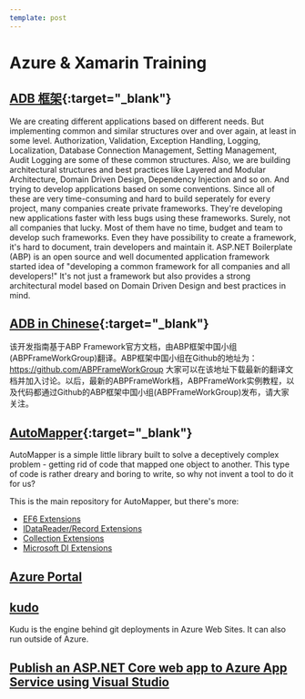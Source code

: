 ```yaml
---
template: post
---
```


# Azure & Xamarin Training

## [ADB 框架](https://aspnetboilerplate.com/){:target="_blank"}

We are creating different applications based on different needs. But implementing common and similar structures over and over again, at least in some level. Authorization, Validation, Exception Handling, Logging, Localization, Database Connection Management, Setting Management, Audit Logging are some of these common structures. Also, we are building architectural structures and best practices like Layered and Modular Architecture, Domain Driven Design, Dependency Injection and so on. And trying to develop applications based on some conventions.
Since all of these are very time-consuming and hard to build seperately for every project, many companies create private frameworks. They're developing new applications faster with less bugs using these frameworks. Surely, not all companies that lucky. Most of them have no time, budget and team to develop such frameworks. Even they have possibility to create a framework, it's hard to document, train developers and maintain it.
ASP.NET Boilerplate (ABP) is an open source and well documented application framework started idea of "developing a common framework for all companies and all developers!" It's not just a framework but also provides a strong architectural model based on Domain Driven Design and best practices in mind.

## [ADB in Chinese](https://github.com/ABPFrameWorkGroup/AbpDocument2Chinese){:target="_blank"}

该开发指南基于ABP Framework官方文档，由ABP框架中国小组(ABPFrameWorkGroup)翻译。ABP框架中国小组在Github的地址为：https://github.com/ABPFrameWorkGroup 大家可以在该地址下载最新的翻译文档并加入讨论。以后，最新的ABPFrameWork档，ABPFrameWork实例教程，以及代码都通过Github的ABP框架中国小组(ABPFrameWorkGroup)发布，请大家关注。

## [AutoMapper](http://automapper.org/){:target="_blank"}

AutoMapper is a simple little library built to solve a deceptively complex problem - getting rid of code that mapped one object to another. This type of code is rather dreary and boring to write, so why not invent a tool to do it for us?

This is the main repository for AutoMapper, but there's more:

* [EF6 Extensions](https://github.com/AutoMapper/AutoMapper.EF6)
* [IDataReader/Record Extensions](https://github.com/AutoMapper/AutoMapper.Data)
* [Collection Extensions](https://github.com/AutoMapper/AutoMapper.Collection)
* [Microsoft DI Extensions](https://github.com/AutoMapper/AutoMapper.Extensions.Microsoft.DependencyInjection)

## [Azure Portal](https://portal.azure.com)

## [kudo](https://github.com/projectkudu/kudu)

Kudu is the engine behind git deployments in Azure Web Sites. It can also run outside of Azure.

## [Publish an ASP.NET Core web app to Azure App Service using Visual Studio](https://docs.microsoft.com/en-us/aspnet/core/tutorials/publish-to-azure-webapp-using-vs)






